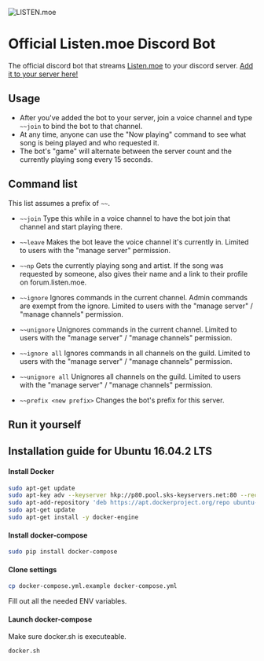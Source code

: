 ![LISTEN.moe](https://i.imgur.com/t8Zg2YJ.jpg)

# Official Listen.moe Discord Bot

The official discord bot that streams [Listen.moe](https://listen.moe) to your discord server. [Add it to your server here!](https://discordapp.com/oauth2/authorize?&client_id=222167140004790273&scope=bot&permissions=36702208)

## Usage

- After you've added the bot to your server, join a voice channel and type `~~join` to bind the bot to that channel.
- At any time, anyone can use the "Now playing" command to see what song is being played and who requested it.
- The bot's "game" will alternate between the server count and the currently playing song every 15 seconds.

## Command list

This list assumes a prefix of `~~`.

- `~~join`
  Type this while in a voice channel to have the bot join that channel and start playing there.

- `~~leave`
  Makes the bot leave the voice channel it's currently in. Limited to users with the "manage server" permission.

- `~~np`
  Gets the currently playing song and artist. If the song was requested by someone, also gives their name and a link to their profile on forum.listen.moe.

- `~~ignore`
  Ignores commands in the current channel. Admin commands are exempt from the ignore. Limited to users with the "manage server" / "manage channels" permission.

- `~~unignore`
  Unignores commands in the current channel. Limited to users with the "manage server" / "manage channels" permission.
  
- `~~ignore all`
  Ignores commands in all channels on the guild. Limited to users with the "manage server" / "manage channels" permission.
  
- `~~unignore all`
  Unignores all channels on the guild. Limited to users with the "manage server" / "manage channels" permission.

- `~~prefix <new prefix>`
  Changes the bot's prefix for this server.

## Run it yourself

## Installation guide for Ubuntu 16.04.2 LTS

#### Install Docker

```bash
sudo apt-get update
sudo apt-key adv --keyserver hkp://p80.pool.sks-keyservers.net:80 --recv-keys 58118E89F3A912897C070ADBF76221572C52609D
sudo apt-add-repository 'deb https://apt.dockerproject.org/repo ubuntu-xenial main'
sudo apt-get update
sudo apt-get install -y docker-engine
```

#### Install docker-compose
```bash
sudo pip install docker-compose
```

#### Clone settings
```bash
cp docker-compose.yml.example docker-compose.yml
```

Fill out all the needed ENV variables.

#### Launch docker-compose
Make sure docker.sh is executeable.

```bash
docker.sh
```
